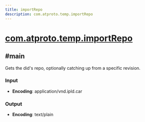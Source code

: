 ```yaml
---
title: importRepo
description: com.atproto.temp.importRepo
---
```


# [com.atproto.temp.importRepo](https://github.com/myConsciousness/atproto.dart/blob/main/lexicons/com/atproto/temp/importRepo.json)

## #main

Gets the did's repo, optionally catching up from a specific revision.

### Input

- **Encoding**: application/vnd.ipld.car

### Output

- **Encoding**: text/plain

